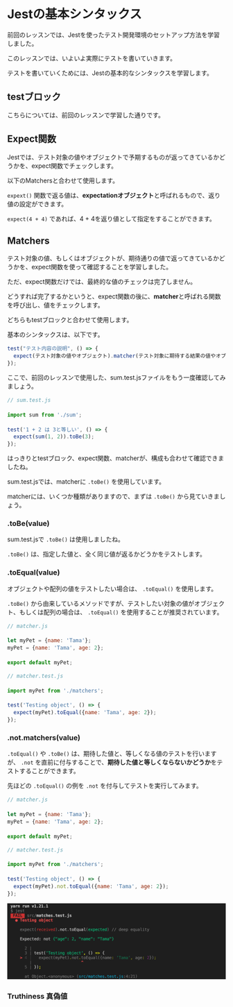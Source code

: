 # Jestの基本シンタックス

前回のレッスンでは、Jestを使ったテスト開発環境のセットアップ方法を学習しました。

このレッスンでは、いよいよ実際にテストを書いていきます。

テストを書いていくためには、Jestの基本的なシンタックスを学習します。

## testブロック

こちらについては、前回のレッスンで学習した通りです。

## Expect関数

Jestでは、テスト対象の値やオブジェクトで予期するものが返ってきているかどうかを、expect関数でチェックします。

以下のMatchersと合わせて使用します。

 `expext()` 関数で返る値は、**expectationオブジェクト**と呼ばれるもので、返り値の設定ができます。

 `expect(4 + 4)` であれば、4 + 4を返り値として指定をすることができます。

## Matchers

テスト対象の値、もしくはオブジェクトが、期待通りの値で返ってきているかどうかを、expect関数を使って確認することを学習しました。

ただ、expect関数だけでは、最終的な値のチェックは完了しません。

どうすれば完了するかというと、expect関数の後に、**matcher**と呼ばれる関数を呼び出し、値をチェックします。

どちらもtestブロックと合わせて使用します。

基本のシンタックスは、以下です。

```javascript
test("テスト内容の説明", () => {
  expect(テスト対象の値やオブジェクト).matcher(テスト対象に期待する結果の値やオブジェクト);
});
```

ここで、前回のレッスンで使用した、sum.test.jsファイルをもう一度確認してみましょう。

```javascript
// sum.test.js

import sum from './sum';

test('1 + 2 は 3と等しい', () => {
  expect(sum(1, 2)).toBe(3);
});
```

はっきりとtestブロック、expect関数、matcherが、構成も合わせて確認できましたね。

sum.test.jsでは、matcherに `.toBe()` を使用しています。

matcherには、いくつか種類がありますので、まずは `.toBe()` から見ていきましょう。

### .toBe(value)

sum.test.jsで `.toBe()` は使用しましたね。

 `.toBe()` は、指定した値と、全く同じ値が返るかどうかをテストします。

### .toEqual(value)

オブジェクトや配列の値をテストしたい場合は、 `.toEqual()` を使用します。

 `.toBe()` から由来しているメソッドですが、テストしたい対象の値がオブジェクト、もしくは配列の場合は、 `.toEqual()` を使用することが推奨されています。

```javascript
// matcher.js

let myPet = {name: 'Tama'};
myPet = {name: 'Tama', age: 2};

export default myPet;
```

```javascript
// matcher.test.js

import myPet from './matchers';

test('Testing object', () => {
  expect(myPet).toEqual({name: 'Tama', age: 2});
});
```

### .not.matchers(value)

 `.toEqual()` や `.toBe()` は、期待した値と、等しくなる値のテストを行いますが、 `.not` を直前に付与することで、**期待した値と等しくならないかどうか**をテストすることができます。

先ほどの `.toEqual()` の例を `.not` を付与してテストを実行してみます。

```javascript
// matcher.js

let myPet = {name: 'Tama'};
myPet = {name: 'Tama', age: 2};

export default myPet;
```

```javascript
// matcher.test.js

import myPet from './matchers';

test('Testing object', () => {
  expect(myPet).not.toEqual({name: 'Tama', age: 2});
});
```

![not-sample](../images/not-sample.png)

### Truthiness 真偽値

